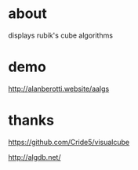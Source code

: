 # about
displays rubik's cube algorithms

# demo
http://alanberotti.website/aalgs

# thanks
https://github.com/Cride5/visualcube

http://algdb.net/

